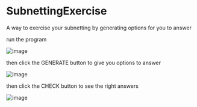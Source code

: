 # SubnettingExercise
A way to exercise your subnetting by generating options for you to answer

run the program


![image](https://user-images.githubusercontent.com/78094177/157507745-fd2c599a-26ec-4393-8caf-ffb04a9fd554.png)

then click the GENERATE button to give you options to answer

![image](https://user-images.githubusercontent.com/78094177/157507979-9bfbc3ec-a258-4ec7-a875-cbcf90a62b4c.png)

then click the CHECK button to see the right answers

![image](https://user-images.githubusercontent.com/78094177/157508142-8d568927-a04f-4582-b68b-e3e48cdc18bb.png)
